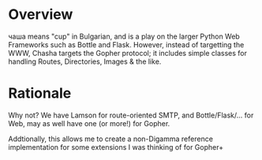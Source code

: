 # Overview

чаша means "cup" in Bulgarian, and is a play on the larger Python Web Frameworks such as Bottle and Flask. However, instead of targetting the WWW, Chasha 
targets the Gopher protocol; it includes simple classes for handling Routes, Directories, Images & the like.

# Rationale

 Why not? We have Lamson for route-oriented SMTP, and Bottle/Flask/... for Web, may as well have one (or more!) for Gopher.

 Addtionally, this allows me to create a non-Digamma reference implementation for some extensions I was thinking of for Gopher+
